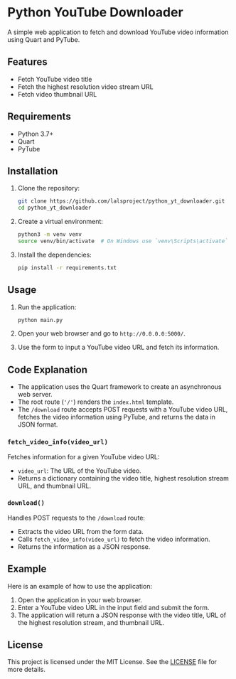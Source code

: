 # Python YouTube Downloader

A simple web application to fetch and download YouTube video information using Quart and PyTube.

## Features

- Fetch YouTube video title
- Fetch the highest resolution video stream URL
- Fetch video thumbnail URL

## Requirements

- Python 3.7+
- Quart
- PyTube

## Installation

1. Clone the repository:
    ```sh
    git clone https://github.com/lalsproject/python_yt_downloader.git
    cd python_yt_downloader
    ```

2. Create a virtual environment:
    ```sh
    python3 -m venv venv
    source venv/bin/activate  # On Windows use `venv\Scripts\activate`
    ```

3. Install the dependencies:
    ```sh
    pip install -r requirements.txt
    ```

## Usage

1. Run the application:
    ```sh
    python main.py
    ```

2. Open your web browser and go to `http://0.0.0.0:5000/`.

3. Use the form to input a YouTube video URL and fetch its information.

## Code Explanation

- The application uses the Quart framework to create an asynchronous web server.
- The root route (`'/'`) renders the `index.html` template.
- The `/download` route accepts POST requests with a YouTube video URL, fetches the video information using PyTube, and returns the data in JSON format.

### `fetch_video_info(video_url)`

Fetches information for a given YouTube video URL:
- `video_url`: The URL of the YouTube video.
- Returns a dictionary containing the video title, highest resolution stream URL, and thumbnail URL.

### `download()`

Handles POST requests to the `/download` route:
- Extracts the video URL from the form data.
- Calls `fetch_video_info(video_url)` to fetch the video information.
- Returns the information as a JSON response.

## Example

Here is an example of how to use the application:
1. Open the application in your web browser.
2. Enter a YouTube video URL in the input field and submit the form.
3. The application will return a JSON response with the video title, URL of the highest resolution stream, and thumbnail URL.

## License

This project is licensed under the MIT License. See the [LICENSE](LICENSE) file for more details.
